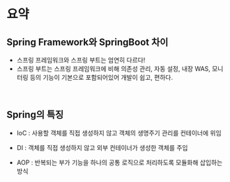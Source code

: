 # 요약

## Spring Framework와 SpringBoot 차이

-   스프링 프레임워크와 스프링 부트는 엄연히 다르다!
-   스프링 부트는 스프링 프레임워크에 비해 의존성 관리, 자동 설정, 내장 WAS, 모니터링 등의 기능이 기본으로 포함되어있어 개발이 쉽고, 편하다.

<br>

## Spring의 특징

-   IoC : 사용할 객체를 직접 생성하지 않고 객체의 생명주기 관리를 컨테이너에 위임

-   DI : 객체를 직접 생성하지 않고 외부 컨테이너가 생성한 객체를 주입

-   AOP : 반복되는 부가 기능을 하나의 공통 로직으로 처리하도록 모듈화해 삽입하는 방식
